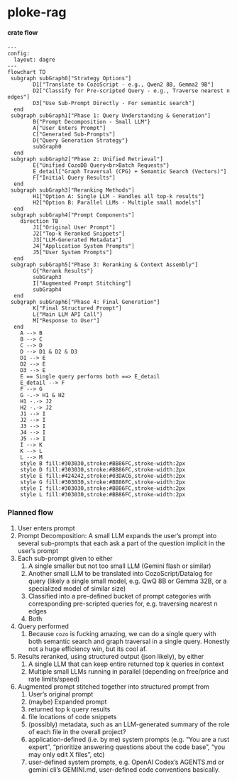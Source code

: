 # ploke-rag

#### crate flow
```mermaid
---
config:
  layout: dagre
---
flowchart TD
 subgraph subGraph0["Strategy Options"]
        D1["Translate to CozoScript - e.g., Qwen2 8B, Gemma2 9B"]
        D2["Classify for Pre-scripted Query - e.g., Traverse nearest n edges"]
        D3["Use Sub-Prompt Directly - For semantic search"]
  end
 subgraph subGraph1["Phase 1: Query Understanding & Generation"]
        B{"Prompt Decomposition - Small LLM"}
        A["User Enters Prompt"]
        C["Generated Sub-Prompts"]
        D{"Query Generation Strategy"}
        subGraph0
  end
 subgraph subGraph2["Phase 2: Unified Retrieval"]
        E{"Unified CozoDB Query<br>Batch Requests"}
        E_detail["Graph Traversal (CPG) + Semantic Search (Vectors)"]
        F["Initial Query Results"]
  end
 subgraph subGraph3["Reranking Methods"]
        H1["Option A: Single LLM - Handles all top-k results"]
        H2["Option B: Parallel LLMs - Multiple small models"]
  end
 subgraph subGraph4["Prompt Components"]
    direction TB
        J1["Original User Prompt"]
        J2["Top-k Reranked Snippets"]
        J3["LLM-Generated Metadata"]
        J4["Application System Prompts"]
        J5["User System Prompts"]
  end
 subgraph subGraph5["Phase 3: Reranking & Context Assembly"]
        G{"Rerank Results"}
        subGraph3
        I["Augmented Prompt Stitching"]
        subGraph4
  end
 subgraph subGraph6["Phase 4: Final Generation"]
        K["Final Structured Prompt"]
        L{"Main LLM API Call"}
        M["Response to User"]
  end
    A --> B
    B --> C
    C --> D
    D --> D1 & D2 & D3
    D1 --> E
    D2 --> E
    D3 --> E
    E == Single query performs both ==> E_detail
    E_detail --> F
    F --> G
    G -.-> H1 & H2
    H1 -.-> J2
    H2 -.-> J2
    J1 --> I
    J2 --> I
    J3 --> I
    J4 --> I
    J5 --> I
    I --> K
    K --> L
    L --> M
    style B fill:#303030,stroke:#BB86FC,stroke-width:2px
    style D fill:#303030,stroke:#BB86FC,stroke-width:2px
    style E fill:#424242,stroke:#03DAC6,stroke-width:2px
    style G fill:#303030,stroke:#BB86FC,stroke-width:2px
    style I fill:#303030,stroke:#BB86FC,stroke-width:2px
    style L fill:#303030,stroke:#BB86FC,stroke-width:2px
```

### Planned flow
1. User enters prompt
2. Prompt Decomposition: A small LLM expands the user’s prompt into several sub-prompts that each ask a part of the question implicit in the user’s prompt
3. Each sub-prompt given to either
    1. A single smaller but not too small LLM (Gemini flash or similar)
    2. Another small LLM to be translated into CozoScript/Datalog for query (likely a single small model, e.g. QwQ 8B or Gemma 32B, or a specialized model of similar size)
    3. Classified into a pre-defined bucket of prompt categories with corresponding pre-scripted queries for, e.g. traversing nearest n edges
    4. Both
4. Query performed
    1. Because `cozo` is fucking amazing, we can do a single query with both semantic search and graph traversal in a single query. Honestly not a huge efficiency win, but its cool af.
5. Results reranked, using structured output (json likely), by either
    1. A single LLM that can keep entire returned top k queries in context
    2. Multiple small LLMs running in parallel (depending on free/price and rate limits/speed)
6. Augmented prompt stitched together into structured prompt from
    1. User’s original prompt
    2. (maybe) Expanded prompt
    3. returned top k query results
    4. file locations of code snippets
    5. (possibly) metadata, such as an LLM-generated summary of the role of each file in the overall project?
    6. application-defined (i.e. by me) system prompts (e.g. “You are a rust expert”, “prioritize answering questions about the code base”, “you may only edit X files”, etc)
    7. user-defined system prompts, e.g. OpenAI Codex’s AGENTS.md or gemini cli’s GEMINI.md, user-defined code conventions basically.
